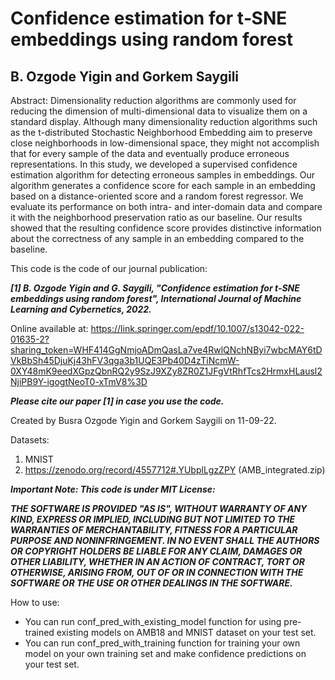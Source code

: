 # Confidence estimation for t‑SNE embeddings using random forest
## B. Ozgode Yigin and Gorkem Saygili

Abstract:
Dimensionality reduction algorithms are commonly used for reducing the dimension of multi-dimensional data to visualize them on a standard display. Although many dimensionality reduction algorithms such as the t-distributed Stochastic Neighborhood Embedding aim to preserve close neighborhoods in low-dimensional space, they might not accomplish that for every sample of the data and eventually produce erroneous representations. In this study, we developed a supervised confidence estimation algorithm for detecting erroneous samples in embeddings. Our algorithm generates a confidence score for each sample in an embedding based on a distance-oriented score and a random forest regressor. We evaluate its performance on both intra- and inter-domain data and compare it with the neighborhood preservation ratio as our baseline. Our results showed that the resulting confidence score provides distinctive information about the correctness of any sample in an embedding compared to the baseline.

This code is the code of our journal publication:

***[1] B. Ozgode Yigin and G. Saygili, "Confidence estimation for t‑SNE embeddings using random forest", International Journal of Machine Learning and Cybernetics, 2022.***

Online available at:
https://link.springer.com/epdf/10.1007/s13042-022-01635-2?sharing_token=WHF414GgNmjoADmQasLa7ve4RwlQNchNByi7wbcMAY6tDVkBbSh45DjuKj43hFV3qga3b1UQE3Pb40D4zTiNcmW-0XY48mK9eedXGpzQbnRQ2y9SzJ9XZy8ZR0Z1JFgVtRhfTcs2HrmxHLausl2NjiPB9Y-igogtNeoT0-xTmV8%3D

***Please cite our paper [1] in case you use the code.***

Created by Busra Ozgode Yigin and Gorkem Saygili on 11-09-22.

Datasets:
1) MNIST
2) https://zenodo.org/record/4557712#.YUbplLgzZPY (AMB_integrated.zip)


***Important Note: This code is under MIT License:***

***THE SOFTWARE IS PROVIDED "AS IS", WITHOUT WARRANTY OF ANY KIND, EXPRESS OR IMPLIED, INCLUDING BUT NOT LIMITED TO THE WARRANTIES OF MERCHANTABILITY, FITNESS FOR A PARTICULAR PURPOSE AND NONINFRINGEMENT. IN NO EVENT SHALL THE AUTHORS OR COPYRIGHT HOLDERS BE LIABLE FOR ANY CLAIM, DAMAGES OR OTHER LIABILITY, WHETHER IN AN ACTION OF CONTRACT, TORT OR OTHERWISE, ARISING FROM, OUT OF OR IN CONNECTION WITH THE SOFTWARE OR THE USE OR OTHER DEALINGS IN THE SOFTWARE.***

How to use:
- You can run conf_pred_with_existing_model function for using pre-trained existing models on AMB18 and MNIST dataset on your test set.
- You can run conf_pred_with_training function for training your own model on your own training set and make confidence predictions on your test set.
